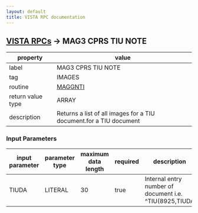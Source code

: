 ```yaml
---
layout: default
title: VISTA RPC documentation
---
```




## [VISTA RPCs](TableOfContent.md) &#8594; MAG3 CPRS TIU NOTE 

 property | value 
--- | --- 
 label | MAG3 CPRS TIU NOTE
 tag | IMAGES
 routine | [MAGGNTI](http://code.osehra.org/dox/Routine_MAGGNTI_source.html)
 return value type | ARRAY
 description | Returns a list of all images for a TIU document.for a TIU document

### Input Parameters

| input parameter | parameter type | maximum data length | required | description | 
| --- | --- | --- | --- | --- | 
| TIUDA | LITERAL | 30 | true | Internal entry number of document i.e.  ^TIU(8925,TIUDA | 